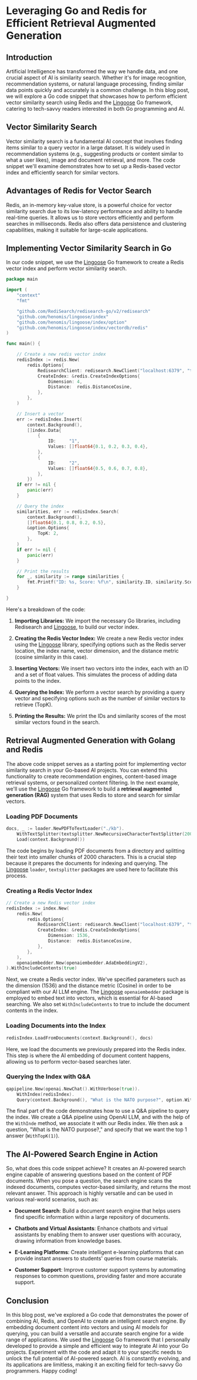 # Leveraging Go and Redis for Efficient Retrieval Augmented Generation

## Introduction

Artificial Intelligence has transformed the way we handle data, and one crucial aspect of AI is similarity search. Whether it's for image recognition, recommendation systems, or natural language processing, finding similar data points quickly and accurately is a common challenge. In this blog post, we will explore a Go code snippet that showcases how to perform efficient vector similarity search using Redis and the [Lingoose](https://github.com/henomis/lingoose) Go framework, catering to tech-savvy readers interested in both Go programming and AI.

## Vector Similarity Search

Vector similarity search is a fundamental AI concept that involves finding items similar to a query vector in a large dataset. It is widely used in recommendation systems (e.g., suggesting products or content similar to what a user likes), image and document retrieval, and more. The code snippet we'll examine demonstrates how to set up a Redis-based vector index and efficiently search for similar vectors.

## Advantages of Redis for Vector Search

Redis, an in-memory key-value store, is a powerful choice for vector similarity search due to its low-latency performance and ability to handle real-time queries. It allows us to store vectors efficiently and perform searches in milliseconds. Redis also offers data persistence and clustering capabilities, making it suitable for large-scale applications.

## Implementing Vector Similarity Search in Go

In our code snippet, we use the [Lingoose](https://github.com/henomis/lingoose) Go framework to create a Redis vector index and perform vector similarity search. 

```go
package main

import (
	"context"
	"fmt"

	"github.com/RediSearch/redisearch-go/v2/redisearch"
	"github.com/henomis/lingoose/index"
	"github.com/henomis/lingoose/index/option"
	"github.com/henomis/lingoose/index/vectordb/redis"
)

func main() {

	// Create a new redis vector index
	redisIndex := redis.New(
		redis.Options{
			RedisearchClient: redisearch.NewClient("localhost:6379", "test"),
			CreateIndex: &redis.CreateIndexOptions{
				Dimension: 4,
				Distance:  redis.DistanceCosine,
			},
		},
	)

	// Insert a vector
	err := redisIndex.Insert(
		context.Background(),
		[]index.Data{
			{
				ID:     "1",
				Values: []float64{0.1, 0.2, 0.3, 0.4},
			},
			{
				ID:     "2",
				Values: []float64{0.5, 0.6, 0.7, 0.8},
			},
		})
	if err != nil {
		panic(err)
	}

	// Query the index
	similarities, err := redisIndex.Search(
		context.Background(),
		[]float64{0.1, 0.8, 0.2, 0.5},
		&option.Options{
			TopK: 2,
		},
	)
	if err != nil {
		panic(err)
	}

	// Print the results
	for _, similarity := range similarities {
		fmt.Printf("ID: %s, Score: %f\n", similarity.ID, similarity.Score)
	}

}
```

Here's a breakdown of the code:

1. **Importing Libraries:** We import the necessary Go libraries, including Redisearch and [Lingoose](https://github.com/henomis/lingoose), to build our vector index.

2. **Creating the Redis Vector Index:** We create a new Redis vector index using the [Lingoose](https://github.com/henomis/lingoose) library, specifying options such as the Redis server location, the index name, vector dimension, and the distance metric (cosine similarity in this case).

3. **Inserting Vectors:** We insert two vectors into the index, each with an ID and a set of float values. This simulates the process of adding data points to the index.

4. **Querying the Index:** We perform a vector search by providing a query vector and specifying options such as the number of similar vectors to retrieve (TopK).

5. **Printing the Results:** We print the IDs and similarity scores of the most similar vectors found in the search.

## Retrieval Augmented Generation with Golang and Redis

The above code snippet serves as a starting point for implementing vector similarity search in your Go-based AI projects. You can extend this functionality to create recommendation engines, content-based image retrieval systems, or personalized content filtering. In the next example, we'll use the [Lingoose](https://github.com/henomis/lingoose) Go framework to build a **retrieval augmented generation (RAG)** system that uses Redis to store and search for similar vectors.

### Loading PDF Documents
```go
docs, _ := loader.NewPDFToTextLoader("./kb").
    WithTextSplitter(textsplitter.NewRecursiveCharacterTextSplitter(2000, 200)).
    Load(context.Background())
```

The code begins by loading PDF documents from a directory and splitting their text into smaller chunks of 2000 characters. This is a crucial step because it prepares the documents for indexing and querying. The [Lingoose](https://github.com/henomis/lingoose) `loader`, `textsplitter` packages are used here to facilitate this process.

### Creating a Redis Vector Index
```go
// Create a new Redis vector index
redisIndex := index.New(
    redis.New(
        redis.Options{
            RedisearchClient: redisearch.NewClient("localhost:6379", "test"),
            CreateIndex: &redis.CreateIndexOptions{
                Dimension: 1536,
                Distance:  redis.DistanceCosine,
            },
        },
    ),
    openaiembedder.New(openaiembedder.AdaEmbeddingV2),
).WithIncludeContents(true)
```

Next, we create a Redis vector index. We've specified parameters such as the dimension (1536) and the distance metric (Cosine) in order to be compliant with our AI LLM engine. The [Lingoose](https://github.com/henomis/lingoose) `openaiembedder` package is employed to embed text into vectors, which is essential for AI-based searching. We also set `WithIncludeContents` to true to include the document contents in the index.

### Loading Documents into the Index
```go
redisIndex.LoadFromDocuments(context.Background(), docs)
```

Here, we load the documents we previously prepared into the Redis index. This step is where the AI embedding of document content happens, allowing us to perform vector-based searches later.

### Querying the Index with Q&A
```go
qapipeline.New(openai.NewChat().WithVerbose(true)).
    WithIndex(redisIndex).
    Query(context.Background(), "What is the NATO purpose?", option.WithTopK(1))
```

The final part of the code demonstrates how to use a Q&A pipeline to query the index. We create a Q&A pipeline using OpenAI LLM, and with the help of the `WithInde` method, we associate it with our Redis index. We then ask a question, "What is the NATO purpose?," and specify that we want the top 1 answer (`WithTopK(1)`).


## The AI-Powered Search Engine in Action
So, what does this code snippet achieve? It creates an AI-powered search engine capable of answering questions based on the content of PDF documents. When you pose a question, the search engine scans the indexed documents, computes vector-based similarity, and returns the most relevant answer. This approach is highly versatile and can be used in various real-world scenarios, such as:

- **Document Search**: Build a document search engine that helps users find specific information within a large repository of documents.

- **Chatbots and Virtual Assistants**: Enhance chatbots and virtual assistants by enabling them to answer user questions with accuracy, drawing information from knowledge bases.

- **E-Learning Platforms**: Create intelligent e-learning platforms that can provide instant answers to students' queries from course materials.

- **Customer Support**: Improve customer support systems by automating responses to common questions, providing faster and more accurate support.


## Conclusion
In this blog post, we've explored a Go code that demonstrates the power of combining AI, Redis, and OpenAI to create an intelligent search engine. By embedding document content into vectors and using AI models for querying, you can build a versatile and accurate search engine for a wide range of applications. We used the [Lingoose](https://github.com/henomis/lingoose) Go framework that I personally developed to provide a simple and efficient way to integrate AI into your Go projects.
Experiment with the code and adapt it to your specific needs to unlock the full potential of AI-powered search. AI is constantly evolving, and its applications are limitless, making it an exciting field for tech-savvy Go programmers. Happy coding!
